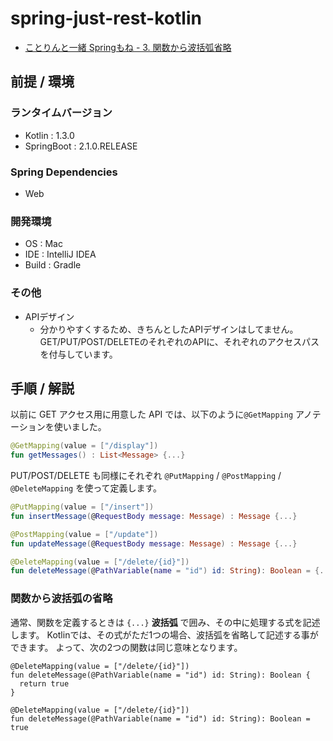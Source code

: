 # spring-just-rest-kotlin

- [ことりんと一緒 Springもね - 3. 関数から波括弧省略](https://qiita.com/shinyay/items/4152259d73de02d5e9c0)

## 前提 / 環境
### ランタイムバージョン
- Kotlin : 1.3.0
- SpringBoot : 2.1.0.RELEASE

### Spring Dependencies
- Web

### 開発環境
- OS : Mac
- IDE : IntelliJ IDEA
- Build : Gradle

### その他
- APIデザイン
    - 分かりやすくするため、きちんとしたAPIデザインはしてません。GET/PUT/POST/DELETEのそれぞれのAPIに、それぞれのアクセスパスを付与しています。

## 手順 / 解説

以前に GET アクセス用に用意した API では、以下のように`@GetMapping` アノテーションを使いました。

```kotlin
@GetMapping(value = ["/display"])
fun getMessages() : List<Message> {...}
```

PUT/POST/DELETE も同様にそれぞれ `@PutMapping` / `@PostMapping` / `@DeleteMapping` を使って定義します。

```kotlin
@PutMapping(value = ["/insert"])
fun insertMessage(@RequestBody message: Message) : Message {...}

@PostMapping(value = ["/update"])
fun updateMessage(@RequestBody message: Message) : Message {...}

@DeleteMapping(value = ["/delete/{id}"])
fun deleteMessage(@PathVariable(name = "id") id: String): Boolean = {...}
```

### 関数から波括弧の省略
通常、関数を定義するときは `{...}` **波括弧** で囲み、その中に処理する式を記述します。
Kotlinでは、その式がただ1つの場合、波括弧を省略して記述する事ができます。
よって、次の2つの関数は同じ意味となります。

```kotlin:波括弧あり
@DeleteMapping(value = ["/delete/{id}"])
fun deleteMessage(@PathVariable(name = "id") id: String): Boolean {
  return true
}
```

```kotlin:波括弧省略
@DeleteMapping(value = ["/delete/{id}"])
fun deleteMessage(@PathVariable(name = "id") id: String): Boolean = true
```